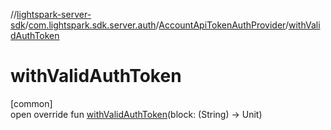 //[lightspark-server-sdk](../../../index.md)/[com.lightspark.sdk.server.auth](../index.md)/[AccountApiTokenAuthProvider](index.md)/[withValidAuthToken](with-valid-auth-token.md)

# withValidAuthToken

[common]\
open override fun [withValidAuthToken](with-valid-auth-token.md)(block: (String) -&gt; Unit)
